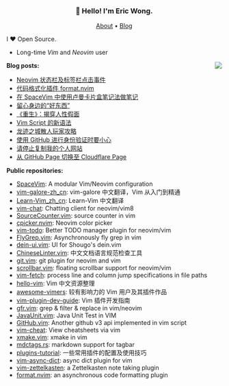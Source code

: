 <h3 align="center">👋 Hello! I'm Eric Wong.</h3>
<p align="center">
  <a href="https://wsdjeg.net/about/">About</a> •
  <a href="https://wsdjeg.net">Blog</a>
</p>

I ❤ Open Source.

- Long-time _Vim_ and _Neovim_ user

<a href="https://github.com/wsdjeg">
<img align="right" src="https://github-readme-stats.vercel.app/api?username=wsdjeg&show_icons=true">
</a>

**Blog posts:**

<!-- BLOG-POST-LIST:START -->
- [Neovim 状态栏及标签栏点击事件](https://wsdjeg.net/neovim-tabline-statusline-click-events/)
- [代码格式化插件 format.nvim](https://wsdjeg.net/code-formatting-plugin-format-nvim/)
- [在 SpaceVim 中使用卢曼卡片盒笔记法做笔记](https://wsdjeg.net/zettelkasten-method-plugin-for-spacevim/)
- [留心身边的“好东西”](https://wsdjeg.net/20241125/)
- [《重生》：揭穿人性假面](https://wsdjeg.net/movie-review-go-for-broke/)
- [Vim Script 的新语法](https://wsdjeg.net/new-syntax-for-vim-script/)
- [龙迹之城散人玩家攻略](https://wsdjeg.net/20240821/)
- [使用 GitHub 进行身份验证时要小心](https://wsdjeg.net/be-careful-when-authenticating-with-github/)
- [请停止复制我的个人网站](https://wsdjeg.net/stop-copy-my-static-website/)
- [从 GitHub Page 切换至 Cloudflare Page](https://wsdjeg.net/from-github-page-to-cloudflare-page/)
<!-- BLOG-POST-LIST:END -->

**Public repositories:**

- [SpaceVim](https://github.com/SpaceVim/SpaceVim): A modular Vim/Neovim configuration
- [vim-galore-zh_cn](https://github.com/wsdjeg/vim-galore-zh_cn): vim-galore 中文翻译，Vim 从入门到精通
- [Learn-Vim_zh_cn](https://github.com/wsdjeg/Learn-Vim_zh_cn): Learn-Vim 中文翻译
- [vim-chat](https://github.com/wsdjeg/vim-chat): Chatting client for neovim/vim8
- [SourceCounter.vim](https://github.com/wsdjeg/SourceCounter.vim): source counter in vim
- [cpicker.nvim](https://github.com/wsdjeg/cpicker.nvim): Neovim color picker
- [vim-todo](https://github.com/wsdjeg/vim-todo): Better TODO manager plugin for neovim/vim
- [FlyGrep.vim](https://github.com/wsdjeg/FlyGrep.vim): Asynchronously fly grep in vim
- [dein-ui.vim](https://github.com/wsdjeg/dein-ui.vim): UI for Shougo's dein.vim
- [ChineseLinter.vim](https://github.com/wsdjeg/ChineseLinter.vim): 中文文档语言规范检查工具
- [git.vim](https://github.com/wsdjeg/git.vim): git plugin for neovim and vim
- [scrollbar.vim](https://github.com/wsdjeg/scrollbar.vim): floating scrollbar support for neovim/vim
- [vim-fetch](https://github.com/wsdjeg/vim-fetch): process line and column jump specifications in file paths
- [hello-vim](https://github.com/wsdjeg/hello-vim): Vim 中文资源整理
- [awesome-vimers](https://github.com/wsdjeg/awesome-vimers): 较有影响力的 Vim 用户及其插件作品
- [vim-plugin-dev-guide](https://github.com/wsdjeg/vim-plugin-dev-guide): Vim 插件开发指南
- [gfr.vim](https://github.com/wsdjeg/gfr.vim): grep & filter & replace in vim/neovim
- [JavaUnit.vim](https://github.com/wsdjeg/JavaUnit.vim): Java Unit Test in VIM
- [GitHub.vim](https://github.com/wsdjeg/GitHub.vim): Another github v3 api implemented in vim script
- [vim-cheat](https://github.com/wsdjeg/vim-cheat): View cheatsheets via vim
- [xmake.vim](https://github.com/wsdjeg/xmake.vim): xmake in vim
- [mdctags.rs](https://github.com/wsdjeg/mdctags.rs): markdown support for tagbar
- [plugins-tutorial](https://github.com/wsdjeg/plugins-tutorial): 一些常用插件的配置及使用技巧
- [vim-async-dict](https://github.com/wsdjeg/vim-async-dict): async dict plugin for vim
- [vim-zettelkasten](https://github.com/wsdjeg/vim-zettelkasten): a Zettelkasten note taking plugin
- [format.nvim](https://github.com/wsdjeg/format.nvim): an asynchronous code formatting plugin

